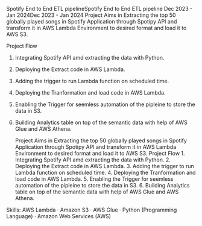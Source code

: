 
Spotify End to End ETL pipelineSpotify End to End ETL pipeline
Dec 2023 - Jan 2024Dec 2023 - Jan 2024
Project Aims in Extracting the top 50 globally played songs in Spotify Application through Spotipy API and transform it in AWS Lambda Environment to desired format and load it to AWS S3.

Project Flow
 1. Integrating Spotify API amd extracting the data with Python.
 2. Deploying the Extract code in AWS Lambda.
 3. Adding the trigger to run Lambda function on scheduled time.
 4. Deploying the Tranformation and load code in AWS Lambda.
 5. Enabling the Trigger for seemless automation of the pipleine to store the data in S3.
 6. Building Analytics table on top of the semantic data with help of AWS Glue and AWS Athena.
   
    Project Aims in Extracting the top 50 globally played songs in Spotify Application through Spotipy API and transform it in AWS Lambda Environment to desired format and load it to AWS S3. Project Flow 1. Integrating Spotify API amd extracting the data with Python. 2. Deploying the Extract code in AWS Lambda. 3. Adding the trigger to run Lambda function on scheduled time. 4. Deploying the Tranformation and load code in AWS Lambda. 5. Enabling the Trigger for seemless automation of the pipleine to store the data in S3. 6. Building Analytics table on top of the semantic data with help of AWS Glue and AWS Athena.
    
Skills: AWS Lambda · Amazon S3 · AWS Glue · Python (Programming Language) · Amazon Web Services (AWS)
